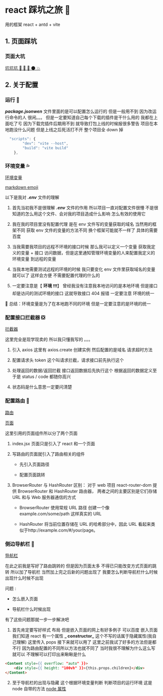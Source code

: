 # react 踩坑之旅 💢

用的框架 react + antd + vite

## 1. 页面踩坑

### 页面大坑

[坑坑坑 💢 💢 🌚 🌑 💥 ](./src/page/page.md)

## 2. 关于配置

### 运行 🌈

**_package.jsonwen_** 文件里面的是可以配置怎么运行的 但是一般用不到 因为改运行命令的人 很闲。。。
但是一定要知道自己每个下载的插件是干什么用的 我都在上面吃了亏 因为下载完插件后期用不到 就导致打包上线的时候报很多警告 项目在本地跑没什么问题 但是上线之后死活打不开 整个项目全 down 掉

```js
  "scripts": {
        "dev": "vite --host",
        "build": "vite build"
    },
```

### 环境变量 💦

[环境变量](./.env)

[markdown emoji](https://gist.github.com/rxaviers/7360908)

以下是我对 **_.env_** 文件的理解

1. 首先当初我不是很理解 **_.env_** 文件的作用 所以项目一直对配置文件很懵 不是很知道的怎么用这个文件、会对我的项目造成什么影响 怎么有效的使用它

2. 我在我的项目里没有配置代理 是在 env 文件写的变量获取的域名 当然用的框架不同 获取 env 文件的变量的方法不同 换个框架可能就不一样了 具体的需要百度

3. 当我需要我项目的远程不环境的接口时候 那么我可以定义一个变量 获取我定义的变量 + 接口 访问数据，但是这里通知管理环境变量的人来配置我定义的环境变量 到远程的变量

4. 当我本地需要测试远程的环境的时候 我只要变化 env 文件里获取域名的变量就可以了 这样会方便 不需要配置代理的什么的

5. 一定要注意是【 **环境** ❗❗❗】 曾经我没有注意我本地访问的是本地环境 但是接口却是访问的测试环境的接口 这就导致接口 404 报错 一定要注意 环境的统一

📌 总结：环境变量是为了在本地跑不同的环境 但是一定要注意的是环境的统一

### 配置接口拦截器 ❎

[拦截器](./src/http/index.js)

这里完全是现学现卖的 所以我只懂我写的 。。。

1.  引入 axios 这里有 axios.create 创建实例 然后配置的是域名 请求超时方法

2.  配置请求头 token 这个叫请求拦截，请求接口前先执行这个

3.  处理返回的数据/返回拦截 接口返回数据后先执行这个 根据返回的数据定义至于是 status / code 都随你高兴

4.  状态码是什么意思一定要问清楚

### 配置路由 🌵

[路由](./src/router/index.jsx)

[页面](./src/router/routerConfigurationPage.jsx)

这里引用的页面组件所以分了两个页面

1. index.jsx 页面只是引入了 react 和一个页面

2. 写路由的页面就引入了路由相关的组件

    - 先引入页面路径

    - 配置页面跳转

3. BrowserRouter 与 HashRouter 区别： 对于 web 项目 react-router-dom 提供 BrowserRouter 和 HashRouter 路由器， 两者之间的主要区别是它们存储 URL 和与 Web 服务器通信的方式

    - BrowserRouter 使用常规 URL 路径 创建一个像 example.com/some/path 这样真实的 URL

    - HashRouter 将当前位置存储在 URL 的哈希部分中，因此 URL 看起来类似于http://example.com/#/your/page。

### 侧边导航栏 🌴

[导航栏](./src/page/common/page_menu.jsx)

在此之前我是写好了路由跳转的 但是因为页面太多 不得已只能改变方式页面的跳转 所以加了导航栏 当然加上完之后新的问题出现了 我要怎么判断导航栏什么时候出现什么时候不出现

问题 :

-   怎么嵌入页面

-   导航栏什么时候出现

有了这些问题那就一步一步解决吧

1. 首先肯定要写好样式 布局 但是嵌入页面的网上有好多例子 可以百度 嵌入页面 我们知道 react 有一个属性 **_ constructor_** 这个不写的话属于隐藏属性(我自己理解) 这里传入 pops 接下来就可以用了 这里之前我试了好多的方法但是都不行 因为路由配置的不同所以方法也就不同了 当时我很不理解为什么这么写就可以 不理解可以打印出来瞅瞅是什么

```html
<Content style={{ overflow: "auto" }}>
    <div style={{ height: "100vh" }}>{this.props.children}</div>
</Content>
```

2. 至于导航栏的出现与隐藏 这个根据环境变量判断 判断项目的运行环境 这是 node 自带的方法 [node 属性](public\环境变量.png)

